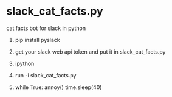 # slack_cat_facts.py
cat facts bot for slack in python


1) pip install pyslack

2) get your slack web api token and put it in slack_cat_facts.py

3) ipython

4) run -i slack_cat_facts.py

5) while True:
	annoy()
	time.sleep(40)